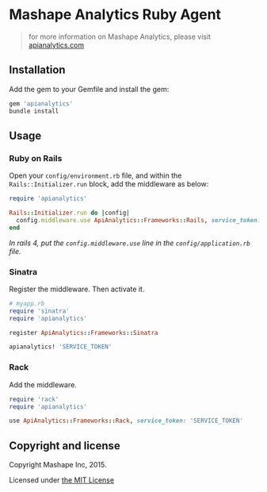 # Mashape Analytics Ruby Agent

> for more information on Mashape Analytics, please visit [apianalytics.com](https://www.apianalytics.com)

## Installation

Add the gem to your Gemfile and install the gem:

```sh
gem 'apianalytics'
bundle install
```

## Usage

### Ruby on Rails

Open your `config/environment.rb` file, and within the `Rails::Initializer.run` block, add the middleware as below:

```ruby
require 'apianalytics'

Rails::Initializer.run do |config|
  config.middleware.use ApiAnalytics::Frameworks::Rails, service_token: 'SERVICE_TOKEN'
end
```

*In rails 4, put the `config.middleware.use` line in the `config/application.rb` file.*

### Sinatra

Register the middleware. Then activate it.

```ruby
# myapp.rb
require 'sinatra'
require 'apianalytics'

register ApiAnalytics::Frameworks::Sinatra

apianalytics! 'SERVICE_TOKEN'
```


### Rack

Add the middleware.

```ruby
require 'rack'
require 'apianalytics'

use ApiAnalytics::Frameworks::Rack, service_token: 'SERVICE_TOKEN'
```

## Copyright and license

Copyright Mashape Inc, 2015.

Licensed under [the MIT License](https://github.com/mashape/analytics-agent-java/blob/master/LICENSE)
